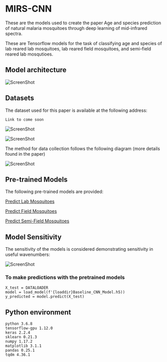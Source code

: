 # MIRS-CNN

These are the models used to create the paper Age and species prediction of natural malaria mosquitoes through deep learning of mid-infrared spectra.

These are Tensorflow models for the task of classifying age and species of lab reared lab mosquitoes, lab reared field mosquitoes, and semi-field reared lab mosqutioes.


<h2> Model architecture </h2>

![ScreenShot](/code/imgs/CNN.png)


<h2> Datasets </h2>

The dataset used for this paper is available at the following address:

```Link to come soon```

![ScreenShot](/code/imgs/UMAP_Embedded_Mosquito_RearCnd.png)

![ScreenShot](/code/imgs/UMAP_Embedded_Mosquito_Country.png)

The method for data collection follows the following diagram (more details found in the paper)

![ScreenShot](/code/imgs/MIMI-Method.png)

<h2> Pre-trained Models </h2>

The following pre-trained models are provided:

[Predict Lab Mosquitoes](/code/CNN/CNN-model/Results/Predict_Lab_Only/)

[Predict Field Mosquitoes](/code/CNN/CNN-model/Results/Predict_Lab_Field/)

[Predict Semi-Field Mosquitoes](/code/CNN/CNN-model/Results/Predict_Semi_Field/)

<h2> Model Sensitivity </h2>

The sensitivity of the models is considered demonstrating sensitivity in useful wavenumbers:

![ScreenShot](/code/imgs/sensitivity.png)


<h3> To make predictions with the pretrained models </h3>

```
X_test = DATALOADER
model = load_model(f'{loaddir}Baseline_CNN_Model.h5))
y_predicted = model.predict(X_test)
```


<h2> Python environment </h2>

```
python 3.6.8
tensorflow-gpu 1.12.0
keras 2.2.4
sklearn 0.21.3
numpy 1.17.2
matplotlib 3.1.1
pandas 0.25.1
tqdm 4.36.1
```
